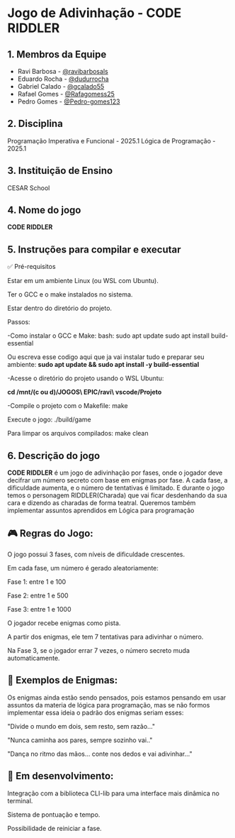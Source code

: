 # Jogo de Adivinhação - CODE RIDDLER

## 1. Membros da Equipe
- Ravi Barbosa - [@ravibarbosals](https://github.com/ravibarbosals)
- Eduardo Rocha - [@dudurrocha](https://github.com/dudurrocha) 
- Gabriel Calado - [@gcalado55](https://github.com/gcalado55) 
- Rafael Gomes - [@Rafagomess25](https://github.com/Rafagomess25)
- Pedro Gomes - [@Pedro-gomes123](https://github.com/Pedro-gomes123)

## 2. Disciplina
Programação Imperativa e Funcional - 2025.1
Lógica de Programação - 2025.1

## 3. Instituição de Ensino
CESAR School

## 4. Nome do jogo
**CODE RIDDLER**

## 5. Instruções para compilar e executar

✅ Pré-requisitos

Estar em um ambiente Linux (ou WSL com Ubuntu).

Ter o GCC e o make instalados no sistema.

Estar dentro do diretório do projeto.

Passos:

-Como instalar o GCC e Make:
 bash:
 sudo apt update
 sudo apt install build-essential

 Ou escreva esse codigo aqui que ja vai instalar tudo e preparar seu ambiente:
 **sudo apt update && sudo apt install -y build-essential**

-Acesse o diretório do projeto usando o WSL Ubuntu:

**cd /mnt/(c ou d)/JOGOS\ EPIC/ravi\ vscode/Projeto**

-Compile o projeto com o Makefile:
make

Execute o jogo:
./build/game

Para limpar os arquivos compilados:
make clean

## 6. Descrição do jogo
**CODE RIDDLER** é um jogo de adivinhação por fases, onde o jogador deve decifrar um número secreto com base em enigmas por fase. A cada fase, a dificuldade aumenta, e o número de tentativas é limitado. E durante o jogo temos o personagem RIDDLER(Charada) que vai ficar desdenhando da sua cara e dizendo as charadas de forma teatral. Queremos também implementar assuntos aprendidos em Lógica para programação

## 🎮 Regras do Jogo:
O jogo possui 3 fases, com níveis de dificuldade crescentes.

Em cada fase, um número é gerado aleatoriamente:

Fase 1: entre 1 e 100

Fase 2: entre 1 e 500

Fase 3: entre 1 e 1000

O jogador recebe enigmas como pista.

A partir dos enigmas, ele tem 7 tentativas para adivinhar o número.

Na Fase 3, se o jogador errar 7 vezes, o número secreto muda automaticamente.


## 🧠 Exemplos de Enigmas:
Os enigmas ainda estão sendo pensados, pois estamos pensando em usar assuntos da materia de lógica para programação, mas se não formos implementar essa ideia o padrão dos enigmas seriam esses:

"Divide o mundo em dois, sem resto, sem razão..."

"Nunca caminha aos pares, sempre sozinho vai.."

"Dança no ritmo das mãos... conte nos dedos e vai adivinhar..."


## 🚧 Em desenvolvimento:
Integração com a biblioteca CLI-lib para uma interface mais dinâmica no terminal.

Sistema de pontuação e tempo.

Possibilidade de reiniciar a fase.
